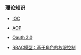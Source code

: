 ### 理论知识

* [IOC](/Backend/base/ioc.md)
* [AOP](/Backend/base/aop.md)

* [Oauth 2.0](/Backend/base/oauth_2.0.md)
* [RBAC模型：基于角色的权限控制](/Backend/base/RBAC_基于角色的权限控制.md)
